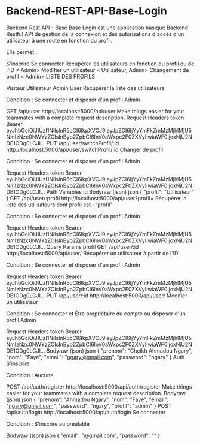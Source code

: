 # Backend-REST-API-Base-Login

Backend Rest API - Base
Base Login est une application basique Backend Restful API de gestion de la connexion et des autorisations d'accès d'un utilisateur à une route en fonction du profil.

Elle permet :

S'inscrire
Se connecter
Récupérer les utilisateurs en fonction du profil ou de l'ID < Admin>
Modifier un utilisateur < Utilisateur, Admin>
Changement de profil < Admin>
LISTE DES PROFILS

Visiteur
Utilisateur
Admin
User
Récupérer la liste des utilisateurs

Condition : Se connecter et disposer d'un profil Admin

GET
/api/user
http://localhost:5000/api/user
Make things easier for your teammates with a complete request description.
Request Headers
token
Bearer eyJhbGciOiJIUzI1NiIsInR5cCI6IkpXVCJ9.eyJpZCI6IjYyYmFkZmMzMjhlMjU5NmIzNzc0NWYzZCIsInByb2ZpbCI6InV0aWxpc2F0ZXVyIiwiaWF0IjoxNjU2NDE1ODg0LCJl...
PUT
/api/user/switchProfil/:id
http://localhost:5000/api/user/switchProfil/:id
Changer de profil

Condition : Se connecter et disposer d'un profil Admin

Request Headers
token
Bearer eyJhbGciOiJIUzI1NiIsInR5cCI6IkpXVCJ9.eyJpZCI6IjYyYmFkZmMzMjhlMjU5NmIzNzc0NWYzZCIsInByb2ZpbCI6InV0aWxpc2F0ZXVyIiwiaWF0IjoxNjU2NDE1ODg0LCJl...
Path Variables
id
Bodyraw (json)
json
{
  "profil": "Utilisateur"
}
GET
/api/user/:profil
http://localhost:5000/api/user?profil=
Récupérer la liste des utilisateurs dont profil est : "profil"

Condition : Se connecter et disposer d'un profil Admin

Request Headers
token
Bearer eyJhbGciOiJIUzI1NiIsInR5cCI6IkpXVCJ9.eyJpZCI6IjYyYmFkZmMzMjhlMjU5NmIzNzc0NWYzZCIsInByb2ZpbCI6InV0aWxpc2F0ZXVyIiwiaWF0IjoxNjU2NDE1ODg0LCJl...
Query Params
profil
GET
/api/user/:id
http://localhost:5000/api/user/
Récupérer un utilisateur à partir de l'ID

Condition : Se connecter et disposer d'un profil Admin

Request Headers
token
Bearer eyJhbGciOiJIUzI1NiIsInR5cCI6IkpXVCJ9.eyJpZCI6IjYyYmFkZmMzMjhlMjU5NmIzNzc0NWYzZCIsInByb2ZpbCI6InV0aWxpc2F0ZXVyIiwiaWF0IjoxNjU2NDE1ODg0LCJl...
PUT
/api/user/:id
http://localhost:5000/api/user/
Modifier un utilisateur

Condition : Se connecter et Être propriétaire du compte ou disposer d'un profil Admin

Request Headers
token
Bearer eyJhbGciOiJIUzI1NiIsInR5cCI6IkpXVCJ9.eyJpZCI6IjYyYmFkZmMzMjhlMjU5NmIzNzc0NWYzZCIsInByb2ZpbCI6InV0aWxpc2F0ZXVyIiwiaWF0IjoxNjU2NDE1ODg0LCJl...
Bodyraw (json)
json
{
  "prenom": "Cheikh Ahmadou Ngary",
  "nom": "Faye",
  "email": "ngary@gmail.com",
  "password": "ngary"
}
Auth
S'inscrire

Condition : Aucune

POST
/api/auth/register
http://localhost:5000/api/auth/register
Make things easier for your teammates with a complete request description.
Bodyraw (json)
json
{
  "prenom": "Ahmadou Ngary",
  "nom": "Faye",
  "email": "ngary@gmail.com",
  "password": "ngary",
  "profil": "admin"
}
POST
/api/auth/login
http://localhost:5000/api/auth/login
Se connecter

Condition : S'inscrire au préalable

Bodyraw (json)
json
{
  "email": "@gmail.com",
  "password": ""
}
